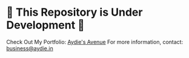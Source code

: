 # 🚧 This Repository is Under Development 🚧

Check Out My Portfolio: [Aydie's Avenue](aydie.in)
For more information, contact: [business@aydie.in](mailto:business@aydie.in)
